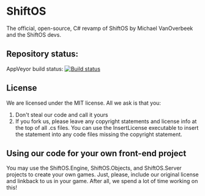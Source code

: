 # ShiftOS

The official, open-source, C# revamp of ShiftOS by Michael VanOverbeek and the ShiftOS devs.

## Repository status:

AppVeyor build status:
[![Build status](https://ci.appveyor.com/api/projects/status/ktdv3nt6c3q88g2t?svg=true)](https://ci.appveyor.com/project/ComputeLinux/shiftos)

## License

We are licensed under the MIT license. All we ask is that you:

1. Don't steal our code and call it yours
2. If you fork us, please leave any copyright statements and license info at the top of all .cs files. You can use the InsertLicense executable to insert the statement into any code files missing the copyright statement.


## Using our code for your own front-end project

You may use the ShiftOS.Engine, ShiftOS.Objects, and ShiftOS.Server projects to create your own games. Just, please, include our original license and linkback to us in your game. After all, we spend a lot of time working on this!
